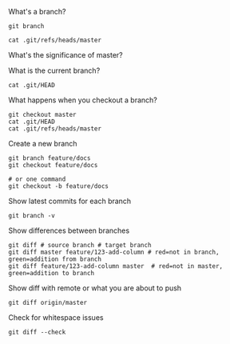 What's a branch?

    git branch

    cat .git/refs/heads/master

What's the significance of master?

What is the current branch?

    cat .git/HEAD

What happens when you checkout a branch?

    git checkout master
    cat .git/HEAD
    cat .git/refs/heads/master

Create a new branch

    git branch feature/docs
    git checkout feature/docs

    # or one command
    git checkout -b feature/docs

Show latest commits for each branch

    git branch -v

Show differences between branches

    git diff # source branch # target branch
    git diff master feature/123-add-column # red=not in branch, green=addition from branch
    git diff feature/123-add-column master  # red=not in master, green=addition to branch

Show diff with remote or what you are about to push

    git diff origin/master

Check for whitespace issues

    git diff --check
